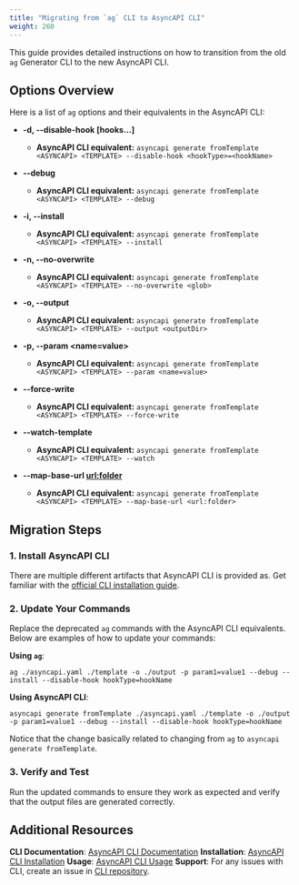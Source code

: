 ```yaml
---
title: "Migrating from `ag` CLI to AsyncAPI CLI"
weight: 260
---
```


This guide provides detailed instructions on how to transition from the old `ag` Generator CLI  to the new AsyncAPI CLI.

## Options Overview

Here is a list of `ag` options and their equivalents in the AsyncAPI CLI:

- **-d, --disable-hook [hooks...]**
  - **AsyncAPI CLI equivalent:** `asyncapi generate fromTemplate <ASYNCAPI> <TEMPLATE> --disable-hook <hookType>=<hookName>`

- **--debug**
  - **AsyncAPI CLI equivalent:** `asyncapi generate fromTemplate <ASYNCAPI> <TEMPLATE> --debug`

- **-i, --install**
  - **AsyncAPI CLI equivalent:** `asyncapi generate fromTemplate <ASYNCAPI> <TEMPLATE> --install`

- **-n, --no-overwrite <glob>**
  - **AsyncAPI CLI equivalent:** `asyncapi generate fromTemplate <ASYNCAPI> <TEMPLATE> --no-overwrite <glob>`

- **-o, --output <outputDir>**
  - **AsyncAPI CLI equivalent:** `asyncapi generate fromTemplate <ASYNCAPI> <TEMPLATE> --output <outputDir>`

- **-p, --param <name=value>**
  - **AsyncAPI CLI equivalent:** `asyncapi generate fromTemplate <ASYNCAPI> <TEMPLATE> --param <name=value>`

- **--force-write**
  - **AsyncAPI CLI equivalent:** `asyncapi generate fromTemplate <ASYNCAPI> <TEMPLATE> --force-write`

- **--watch-template**
  - **AsyncAPI CLI equivalent:** `asyncapi generate fromTemplate <ASYNCAPI> <TEMPLATE> --watch`

- **--map-base-url <url:folder>**
  - **AsyncAPI CLI equivalent:** `asyncapi generate fromTemplate <ASYNCAPI> <TEMPLATE> --map-base-url <url:folder>`

## Migration Steps

### 1. Install AsyncAPI CLI

There are multiple different artifacts that AsyncAPI CLI is provided as. Get familiar with the [official CLI installation guide](https://www.asyncapi.com/docs/tools/cli/installation).

### 2. Update Your Commands

Replace the deprecated `ag` commands with the AsyncAPI CLI equivalents. Below are examples of how to update your commands:

**Using `ag`**:
```
ag ./asyncapi.yaml ./template -o ./output -p param1=value1 --debug --install --disable-hook hookType=hookName
```

**Using AsyncAPI CLI**:
```
asyncapi generate fromTemplate ./asyncapi.yaml ./template -o ./output -p param1=value1 --debug --install --disable-hook hookType=hookName
```

Notice that the change basically related to changing from `ag` to `asyncapi generate fromTemplate`.

### 3. Verify and Test

Run the updated commands to ensure they work as expected and verify that the output files are generated correctly.

## Additional Resources

**CLI Documentation**: [AsyncAPI CLI Documentation](https://www.asyncapi.com/docs/tools/cli)
**Installation**: [AsyncAPI CLI Installation](https://www.asyncapi.com/docs/tools/cli/installation)
**Usage**: [AsyncAPI CLI Usage](https://www.asyncapi.com/docs/tools/cli/usage)
**Support**: For any issues with CLI, create an issue in [CLI repository](https://github.com/asyncapi/cli).